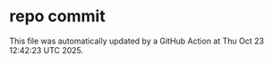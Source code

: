# repo commit

This file was automatically updated by a GitHub Action at Thu Oct 23 12:42:23 UTC 2025.
